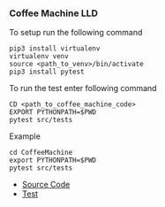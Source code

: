### Coffee Machine LLD
To setup run the following command
```
pip3 install virtualenv
virtualenv venv
source <path_to_venv>/bin/activate
pip3 install pytest

```

To run the test enter following command
```
CD <path_to_coffee_machine_code>
EXPORT PYTHONPATH=$PWD
pytest src/tests 
```

Example 
```
cd CoffeeMachine 
export PYTHONPATH=$PWD
pytest src/tests
```
- [Source Code](./src/main)
- [Test](./src/tests)
